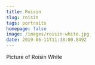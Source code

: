 ```yaml
---
title: Roisin
slug: roisin
tags: portraits
homepage: false
image: /images/roisin-white.jpg
date: 2019-05-11T11:38:00.849Z
---
```

Picture of Roisin White
